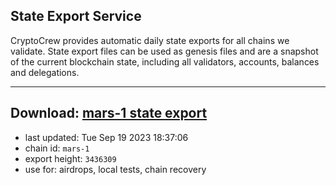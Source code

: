 ## State Export Service
CryptoCrew provides automatic daily state exports for all chains we validate. State export files can be used as genesis files and are a snapshot of the current blockchain state, including all validators, accounts, balances and delegations.

---
**Download: [mars-1 state export](https://dl.ccvalidators.com/SERVICE/mars/mars-1_export_3436309.json)**
---

- last updated: Tue Sep 19 2023 18:37:06
- chain id: `mars-1`
- export height: `3436309`
- use for: airdrops, local tests, chain recovery
